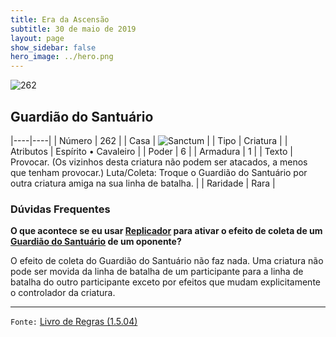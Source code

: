 ```yaml
---
title: Era da Ascensão
subtitle: 30 de maio de 2019
layout: page
show_sidebar: false
hero_image: ../hero.png
---
```


![262](https://cdn.keyforgegame.com/media/card_front/pt/435_262_CWH2M4X7HMQ_pt.png)

## Guardião do Santuário

|----|----|
| Número | 262 |
| Casa | ![Sanctum](https://archonarcana.com/images/thumb/c/c7/Sanctum.png/22px-Sanctum.png "Santuário") |
| Tipo | Criatura |
| Atributos | Espírito • Cavaleiro |
| Poder | 6 |
| Armadura | 1 |
| Texto | Provocar. (Os vizinhos desta criatura não podem ser atacados, a menos que tenham provocar.) Luta/Coleta: Troque o Guardião do Santuário por outra criatura amiga na sua linha de batalha. |
| Raridade | Rara |

### Dúvidas Frequentes

**O que acontece se eu usar [Replicador](/cota/150) para ativar o efeito
de coleta de um [Guardião do Santuário](/cota/256) de um oponente?**

O efeito de coleta do Guardião do Santuário não faz nada. Uma criatura
não pode ser movida da linha de batalha de um participante para a
linha de batalha do outro participante exceto por efeitos que mudam
explicitamente o controlador da criatura.

<hr/>

`Fonte:` [Livro de Regras (1.5.04)](https://drive.google.com/open?id=14pM1J8ZR_4hZbGFZt-ArQdAGsHCPEQdE)
